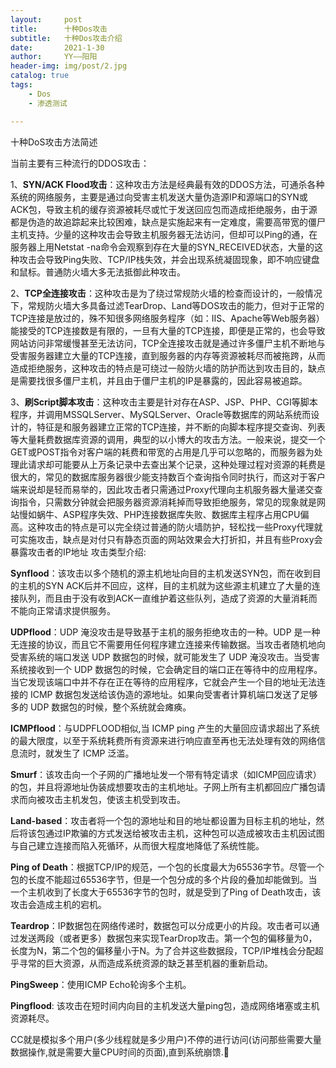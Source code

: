 ```yaml
---
layout:     post
title:      十种Dos攻击
subtitle:   十种Dos攻击介绍
date:       2021-1-30
author:     YY——阳阳
header-img: img/post/2.jpg
catalog: true
tags:
    - Dos
    - 渗透测试

---
```


十种DoS攻击方法简述  

当前主要有三种流行的DDOS攻击：  

1、**SYN/ACK Flood攻击**：这种攻击方法是经典最有效的DDOS方法，可通杀各种系统的网络服务，主要是通过向受害主机发送大量伪造源IP和源端口的SYN或ACK包，导致主机的缓存资源被耗尽或忙于发送回应包而造成拒绝服务，由于源都是伪造的故追踪起来比较困难，缺点是实施起来有一定难度，需要高带宽的僵尸主机支持。少量的这种攻击会导致主机服务器无法访问，但却可以Ping的通，在服务器上用Netstat -na命令会观察到存在大量的SYN_RECEIVED状态，大量的这种攻击会导致Ping失败、TCP/IP栈失效，并会出现系统凝固现象，即不响应键盘和鼠标。普通防火墙大多无法抵御此种攻击。  

2、**TCP全连接攻击**：这种攻击是为了绕过常规防火墙的检查而设计的，一般情况下，常规防火墙大多具备过滤TearDrop、Land等DOS攻击的能力，但对于正常的TCP连接是放过的，殊不知很多网络服务程序（如：IIS、Apache等Web服务器）能接受的TCP连接数是有限的，一旦有大量的TCP连接，即便是正常的，也会导致网站访问非常缓慢甚至无法访问，TCP全连接攻击就是通过许多僵尸主机不断地与受害服务器建立大量的TCP连接，直到服务器的内存等资源被耗尽而被拖跨，从而造成拒绝服务，这种攻击的特点是可绕过一般防火墙的防护而达到攻击目的，缺点是需要找很多僵尸主机，并且由于僵尸主机的IP是暴露的，因此容易被追踪。  

3、**刷Script脚本攻击**：这种攻击主要是针对存在ASP、JSP、PHP、CGI等脚本程序，并调用MSSQLServer、MySQLServer、Oracle等数据库的网站系统而设计的，特征是和服务器建立正常的TCP连接，并不断的向脚本程序提交查询、列表等大量耗费数据库资源的调用，典型的以小博大的攻击方法。一般来说，提交一个GET或POST指令对客户端的耗费和带宽的占用是几乎可以忽略的，而服务器为处理此请求却可能要从上万条记录中去查出某个记录，这种处理过程对资源的耗费是很大的，常见的数据库服务器很少能支持数百个查询指令同时执行，而这对于客户端来说却是轻而易举的，因此攻击者只需通过Proxy代理向主机服务器大量递交查询指令，只需数分钟就会把服务器资源消耗掉而导致拒绝服务，常见的现象就是网站慢如蜗牛、ASP程序失效、PHP连接数据库失败、数据库主程序占用CPU偏高。这种攻击的特点是可以完全绕过普通的防火墙防护，轻松找一些Proxy代理就可实施攻击，缺点是对付只有静态页面的网站效果会大打折扣，并且有些Proxy会暴露攻击者的IP地址 攻击类型介绍: 

**Synflood**：该攻击以多个随机的源主机地址向目的主机发送SYN包，而在收到目的主机的SYN ACK后并不回应，这样，目的主机就为这些源主机建立了大量的连接队列，而且由于没有收到ACK一直维护着这些队列，造成了资源的大量消耗而不能向正常请求提供服务。  

**UDPflood**：UDP 淹没攻击是导致基于主机的服务拒绝攻击的一种。UDP 是一种无连接的协议，而且它不需要用任何程序建立连接来传输数据。当攻击者随机地向受害系统的端口发送 UDP 数据包的时候，就可能发生了 UDP 淹没攻击。当受害系统接收到一个 UDP 数据包的时候，它会确定目的端口正在等待中的应用程序。当它发现该端口中并不存在正在等待的应用程序，它就会产生一个目的地址无法连接的 ICMP 数据包发送给该伪造的源地址。如果向受害者计算机端口发送了足够多的 UDP 数据包的时候，整个系统就会瘫痪。  

**ICMPflood**：与UDPFLOOD相似,当 ICMP ping 产生的大量回应请求超出了系统的最大限度，以至于系统耗费所有资源来进行响应直至再也无法处理有效的网络信息流时，就发生了 ICMP 泛滥。 

**Smurf**：该攻击向一个子网的广播地址发一个带有特定请求（如ICMP回应请求）的包，并且将源地址伪装成想要攻击的主机地址。子网上所有主机都回应广播包请求而向被攻击主机发包，使该主机受到攻击。  

**Land-based**：攻击者将一个包的源地址和目的地址都设置为目标主机的地址，然后将该包通过IP欺骗的方式发送给被攻击主机，这种包可以造成被攻击主机因试图与自己建立连接而陷入死循环，从而很大程度地降低了系统性能。  

**Ping of Death**：根据TCP/IP的规范，一个包的长度最大为65536字节。尽管一个包的长度不能超过65536字节，但是一个包分成的多个片段的叠加却能做到。当一个主机收到了长度大于65536字节的包时，就是受到了Ping of Death攻击，该攻击会造成主机的宕机。  

**Teardrop**：IP数据包在网络传递时，数据包可以分成更小的片段。攻击者可以通过发送两段（或者更多）数据包来实现TearDrop攻击。第一个包的偏移量为0，长度为N，第二个包的偏移量小于N。为了合并这些数据段，TCP/IP堆栈会分配超乎寻常的巨大资源，从而造成系统资源的缺乏甚至机器的重新启动。  

**PingSweep**：使用ICMP Echo轮询多个主机。  

**Pingflood**: 该攻击在短时间内向目的主机发送大量ping包，造成网络堵塞或主机资源耗尽。  

CC就是模拟多个用户(多少线程就是多少用户)不停的进行访问(访问那些需要大量数据操作,就是需要大量CPU时间的页面),直到系统崩馈. 


